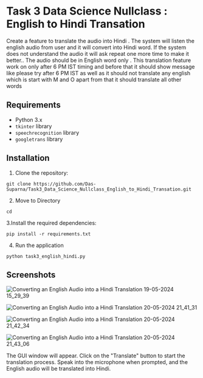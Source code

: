 # Task 3 Data Science Nullclass : English to Hindi Transation

Create a feature to translate the audio into Hindi . The system will listen the english audio from user and it will convert into Hindi word. If the system does not understand the audio it will ask repeat one more time to make it better.. The audio should be in English word only . This translation feature work on only after 6 PM IST timing and before that it should show message like please try after 6 PM IST as well as it should not translate any english which is start with M and O apart from that it should translate all other words 

## Requirements

- Python 3.x
- `tkinter` library
- `speechrecognition` library
- `googletrans` library

## Installation

1. Clone the repository:
```
git clone https://github.com/Das-Suparna/Task3_Data_Science_Nullclass_English_to_Hindi_Transation.git
```

2. Move to Directory
```
cd 
```

3.Install the required dependencies:
```
pip install -r requirements.txt
```

4. Run the application
```
python task3_english_hindi.py
```

## Screenshots

![Converting an English Audio into a Hindi Translation 19-05-2024 15_29_39](https://github.com/Das-Suparna/Task3_Data_Science_Nullclass_English_to_Hindi_Transation/assets/131431013/11b2c017-289e-437c-b296-5ae2c4588c27)

![Converting an English Audio into a Hindi Translation 20-05-2024 21_41_31](https://github.com/Das-Suparna/Task3_Data_Science_Nullclass_English_to_Hindi_Transation/assets/131431013/3b19a64e-0500-4292-a0f0-8174195232d0)

![Converting an English Audio into a Hindi Translation 20-05-2024 21_42_34](https://github.com/Das-Suparna/Task3_Data_Science_Nullclass_English_to_Hindi_Transation/assets/131431013/8d7cbb86-40c1-4a24-a8be-ce489cf167ad)

![Converting an English Audio into a Hindi Translation 20-05-2024 21_43_06](https://github.com/Das-Suparna/Task3_Data_Science_Nullclass_English_to_Hindi_Transation/assets/131431013/02f34237-569b-433b-ad59-a5da1d8f238f)

The GUI window will appear. Click on the "Translate" button to start the translation process. Speak into the microphone when prompted, and the English audio will be translated into Hindi.
